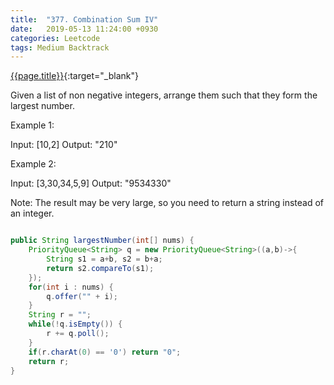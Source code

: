 ```yaml
---
title:  "377. Combination Sum IV"
date:   2019-05-13 11:24:00 +0930
categories: Leetcode
tags: Medium Backtrack
---
```


[{{page.title}}](https://leetcode.com/problems/largest-number/){:target="_blank"}

Given a list of non negative integers, arrange them such that they form the largest number.

Example 1:

Input: [10,2]
Output: "210"

Example 2:

Input: [3,30,34,5,9]
Output: "9534330"

Note: The result may be very large, so you need to return a string instead of an integer.


```java

public String largestNumber(int[] nums) {
    PriorityQueue<String> q = new PriorityQueue<String>((a,b)->{
        String s1 = a+b, s2 = b+a;
        return s2.compareTo(s1);
    });
    for(int i : nums) {
        q.offer("" + i);
    }
    String r = "";
    while(!q.isEmpty()) {
        r += q.poll();
    }
    if(r.charAt(0) == '0') return "0";
    return r;
}
```
